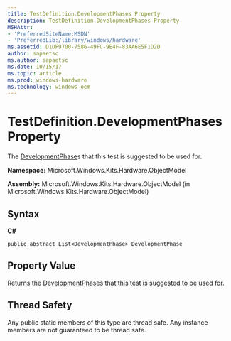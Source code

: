 ```yaml
---
title: TestDefinition.DevelopmentPhases Property
description: TestDefinition.DevelopmentPhases Property
MSHAttr:
- 'PreferredSiteName:MSDN'
- 'PreferredLib:/library/windows/hardware'
ms.assetid: D1DF9700-7586-49FC-9E4F-83AA6E5F1D2D
author: sapaetsc
ms.author: sapaetsc
ms.date: 10/15/17
ms.topic: article
ms.prod: windows-hardware
ms.technology: windows-oem
---
```


# TestDefinition.DevelopmentPhases Property


The [DevelopmentPhase](developmentphase-enumeration.md)s that this test is suggested to be used for.

**Namespace:** Microsoft.Windows.Kits.Hardware.ObjectModel

**Assembly:** Microsoft.Windows.Kits.Hardware.ObjectModel (in Microsoft.Windows.Kits.Hardware.ObjectModel)

## <span id="Syntax"></span><span id="syntax"></span><span id="SYNTAX"></span>Syntax


**C#**

`public abstract List<DevelopmentPhase> DevelopmentPhase`

## <span id="Property_Value"></span><span id="property_value"></span><span id="PROPERTY_VALUE"></span>Property Value


Returns the [DevelopmentPhase](developmentphase-enumeration.md)s that this test is suggested to be used for.

## <span id="Thread_Safety"></span><span id="thread_safety"></span><span id="THREAD_SAFETY"></span>Thread Safety


Any public static members of this type are thread safe. Any instance members are not guaranteed to be thread safe.

 

 






